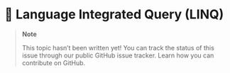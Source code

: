# 🔧 Language Integrated Query (LINQ)

> **Note**
> 
> This topic hasn’t been written yet! You can track the status of this issue through our public GitHub issue tracker. Learn how you can contribute on GitHub.
